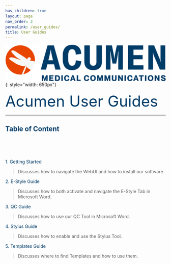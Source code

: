 ```yaml
---
has_children: true
layout: page
nav_order: 2
permalink: /user_guides/
title: User Guides
---
```


![image](/assets/images/logo.jpg){: style="width: 650px"}

<span style="color:#003C68; font-size: 48px">Acumen User Guides</span>

---

## <span style="color:#003C68">Table of Content</span>

<br>
<br>
<br>

<span style="color:#003C68">1. Getting Started</span>     

>Discusses how to navigate the WebUI and how to install our software.

<span style="color:#003C68">2. E-Style Guide</span> 

>Discusses how to both activate and navigate the E-Style Tab in Microsoft Word.

<span style="color:#003C68">3. QC Guide</span> 

>Discusses how to use our QC Tool in Microsoft Word.

<span style="color:#003C68">4. Stylus Guide</span> 

>Discusses how to enable and use the Stylus Tool.

<span style="color:#003C68">5. Templates Guide</span> 

>Discusses where to find Templates and how to use them.